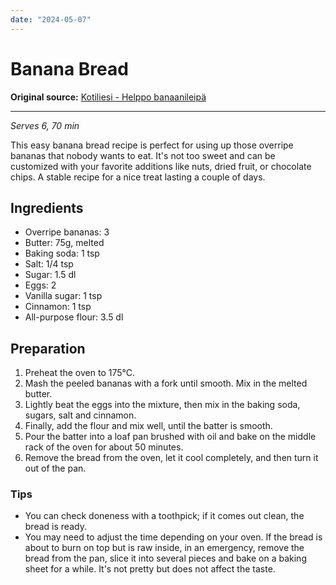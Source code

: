 ```yaml
---
date: "2024-05-07"
---
```


# Banana Bread

**Original source:** [Kotiliesi - Helppo banaanileipä](https://kotiliesi.fi/himahella/helppo-banaanileipa-eli-banana-bread/)

---

*Serves 6, 70 min*

This easy banana bread recipe is perfect for using up those overripe bananas that nobody wants to eat. It's not too sweet and can be customized with your favorite additions like nuts, dried fruit, or chocolate chips. A stable recipe for a nice treat lasting a couple of days.

## Ingredients
- Overripe bananas: 3
- Butter: 75g, melted
- Baking soda: 1 tsp
- Salt: 1/4 tsp
- Sugar: 1.5 dl
- Eggs: 2
- Vanilla sugar: 1 tsp
- Cinnamon: 1 tsp
- All-purpose flour: 3.5 dl

## Preparation
1. Preheat the oven to 175°C.
2. Mash the peeled bananas with a fork until smooth. Mix in the melted butter.
3. Lightly beat the eggs into the mixture, then mix in the baking soda, sugars, salt and cinnamon.
4. Finally, add the flour and mix well, until the batter is smooth.
4. Pour the batter into a loaf pan brushed with oil and bake on the middle rack of the oven for about 50 minutes.
5. Remove the bread from the oven, let it cool completely, and then turn it out of the pan.

### Tips
- You can check doneness with a toothpick; if it comes out clean, the bread is ready.
- You may need to adjust the time depending on your oven. If the bread is about to burn on top but is raw inside, in an emergency, remove the bread from the pan, slice it into several pieces and bake on a baking sheet for a while. It's not pretty but does not affect the taste.
